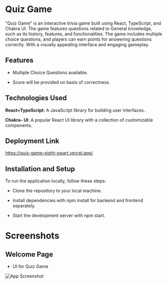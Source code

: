 

# Quiz Game



"Quiz Game" is an interactive trivia game built using React, TypeScript, and Chakra UI. The game features questions related to General knowledge, such as its history, features, and functionalities. The game includes multiple choice questions, and players can earn points for answering questions correctly. With a visually appealing interface and engaging gameplay.



## Features 



- Multiple Choice Questions available.



- Score will be provided on basis of correctness.





## Technologies Used



**React+TypeScript**: A JavaScript library for building user interfaces.



**Chakra- UI**:  A popular React UI library with a collection of customizable components.







## Deployment Link



https://quiz-game-eight-swart.vercel.app/





## Installation and Setup



To run the application locally, follow these steps:

- Clone the repository to your local machine.

- Install dependencies with npm install for backend and frontend separately.

- Start the development server with npm start.

  

# Screenshots



## Welcome Page

 - UI for Quiz Game 

![App Screenshot](https://i.postimg.cc/ZKTqWVBg/Web-capture-12-3-2023-233918-quiz-game-eight-swart-vercel-app.jpg)



